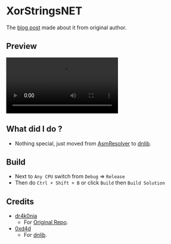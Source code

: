 # XorStringsNET

The [blog post](https://dr4k0nia.github.io/dotnet/coding/2022/10/15/Encrypting-Strings-In-NET.html) made about it from original author.


## Preview

![](https://i.imgur.com/xTkVj0h.mp4)


## What did I do ?

- Nothing special, just moved from [AsmResolver](https://github.com/Washi1337/AsmResolver) to [dnlib](https://github.com/0xd4d/dnlib).


## Build

- Next to `Any CPU` switch from `Debug` => `Release`
- Then do `Ctrl + Shift + B` or click `Build` then `Build Solution`


## Credits

- [dr4k0nia](https://github.com/dr4k0nia)
  - For [Original Repo](https://github.com/dr4k0nia/XorStringsNET).
- [0xd4d](https://github.com/0xd4d)
  - For [dnlib](https://github.com/0xd4d/dnlib).
